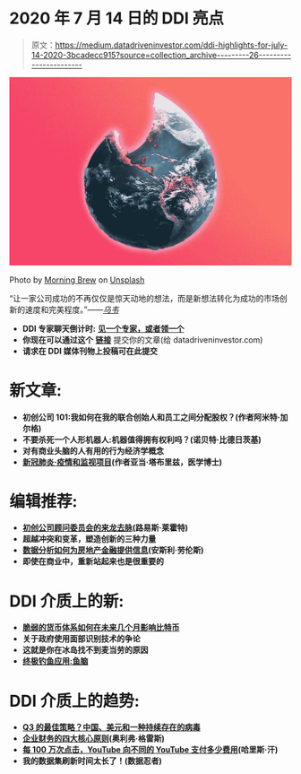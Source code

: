 # 2020 年 7 月 14 日的 DDI 亮点

> 原文：<https://medium.datadriveninvestor.com/ddi-highlights-for-july-14-2020-3bcadecc915?source=collection_archive---------26----------------------->

![](img/18f10c48a1773b47bd3bbdb0977cd712.png)

Photo by [Morning Brew](https://unsplash.com/@morningbrew?utm_source=medium&utm_medium=referral) on [Unsplash](https://unsplash.com?utm_source=medium&utm_medium=referral)

“让一家公司成功的不再仅仅是惊天动地的想法，而是新想法转化为成功的市场创新的速度和完美程度。”——[*乌韦*](https://www.datadriveninvestor.com/2020/07/06/8-questions-about-the-digital-transformation-investors-should-get-answers-from-every-ceo/)

*   **DDI 专家聊天倒计时:** [**见一个专家，或者领一个**](https://bit.ly/2BYOXUh)
*   **你现在可以通过这个** [**链接**](https://bit.ly/2BLBuPE) 提交你的文章(给 datadriveninvestor.com)
*   **请求在 DDI 媒体刊物上投稿可在此提交**[](https://bit.ly/37l0k4I)

# ****新文章:****

*   **初创公司 101:我如何在我的联合创始人和员工之间分配股权？(作者阿米特·加尔格)**
*   **不要杀死一个人形机器人:机器值得拥有权利吗？(诺贝特·比德日茨基)**
*   **对有商业头脑的人有用的行为经济学概念**
*   **[新冠肺炎·疫情和监视项目](https://www.datadriveninvestor.com/2020/07/10/covid-19-pandemic-and-surveillance-program/)(作者亚当·塔布里兹，医学博士)**

# ****编辑推荐:****

*   **[初创公司顾问委员会的来龙去脉](https://www.datadriveninvestor.com/2020/07/03/the-ins-and-outs-of-advisory-boards-for-startups/)(路易斯·莱霍特)**
*   **超越冲突和变革，塑造创新的三种力量**
*   **[数据分析如何为房地产金融提供信息](https://www.datadriveninvestor.com/2020/07/02/how-data-analytics-can-inform-real-estate-finance/)(安斯利·劳伦斯)**
*   **即使在商业中，重新站起来也是很重要的**

# ****DDI 介质上的新:****

*   **[脆弱的货币体系如何在未来几个月影响比特币](https://medium.com/datadriveninvestor/how-a-fragile-monetary-system-could-affect-bitcoin-in-the-coming-months-1fdbdf5959b6)**
*   **关于政府使用面部识别技术的争论**
*   **这就是你在冰岛找不到麦当劳的原因**
*   **[终极钓鱼应用:鱼脑](https://medium.com/datadriveninvestor/the-ultimate-fishing-app-fishbrain-e21dd1d687cb)**

# ****DDI 介质上的趋势**:**

*   **[Q3 的最佳策略？中国、美元和一种持续存在的病毒](https://medium.com/datadriveninvestor/best-strategy-for-q3-china-the-dollar-and-a-persistent-virus-f7a9f290b31c)**
*   **[企业财务的四大核心原则](https://medium.com/datadriveninvestor/the-four-core-principles-of-corporate-finance-29f1a381cdd3)(奥利弗·格雷斯)**
*   **[每 100 万次点击，YouTube 向不同的 YouTube 支付多少费用](https://medium.com/datadriveninvestor/how-much-youtube-pays-to-different-youtubers-per-1-million-views-aa02bd94c661)(哈里斯·汗)**
*   **我的数据集刷新时间太长了！(数据忍者)**
